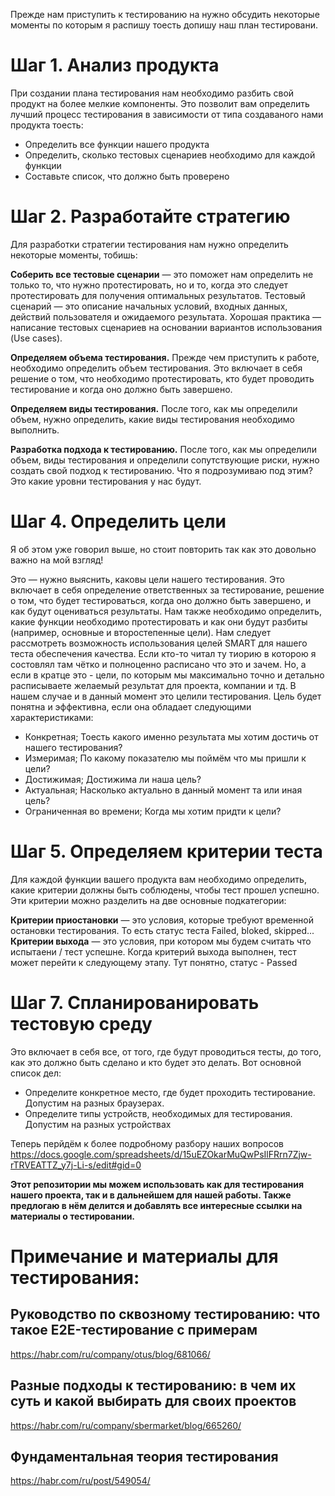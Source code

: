 Прежде нам приступить к тестированию на нужно обсудить некоторые моменты по которым я распишу тоесть допишу наш план тестировани.
# Шаг 1. Анализ продукта

При создании плана тестирования нам необходимо разбить свой продукт на более мелкие компоненты. Это позволит вам определить лучший процесс тестирования в зависимости от типа создаваного нами продукта тоесть:
- Определить все функции нашего продукта
- Определить, сколько тестовых сценариев необходимо для каждой функции
- Составьте список, что должно быть проверено

# Шаг 2. Разработайте стратегию

Для разработки стратегии тестирования нам нужно определить некоторые моменты, тобишь:

**Соберить все тестовые сценарии** — это поможет нам определить не только то, что нужно протестировать, но и то, когда это следует протестировать для получения оптимальных результатов. Тестовый сценарий — это описание начальных условий, входных данных, действий пользователя и ожидаемого результата.
Хорошая практика — написание тестовых сценариев на основании вариантов использования (Use cases).

**Определяем объема тестирования.** Прежде чем приступить к работе, необходимо определить объем тестирования. Это включает в себя решение о том, что необходимо протестировать, кто будет проводить тестирование и когда оно должно быть завершено.

**Определяем виды тестирования.** После того, как мы определили объем, нужно определить, какие виды тестирования необходимо выполнить. 

**Разработка подхода к тестированию.** После того, как мы определили объем, виды тестирования и определили сопутствующие риски, нужно создать свой подход к тестированию. Что я подрозумиваю под этим? Это какие уровни тестирования у нас будут.

# Шаг 4. Определить цели

Я об этом уже говорил выше, но стоит повторить так как это довольно важно на мой взгляд! 

Это — нужно выяснить, каковы цели нашего тестирования. Это включает в себя определение ответственных за тестирование, решение о том, что будет тестироваться, когда оно должно быть завершено, и как будут оцениваться результаты. Нам также необходимо определить, какие функции необходимо протестировать и как они будут разбиты (например, основные и второстепенные цели). Нам следует рассмотреть возможность использования целей SMART для нашего теста обеспечения качества. Если кто-то читал ту тиорию в которою я состовлял там чётко и полноценно расписано что это и зачем. Но, а если в кратце это - цели, по которым мы максимально точно и детально расписываете желаемый результат для проекта, компании и тд. В нашем случае и в данный момент это целили тестирования. Цель будет понятна и эффективна, если она обладает следующими характеристиками:
- Конкретная; Тоесть какого именно результата мы хотим достичь от нашего тестирования?
- Измеримая; По какому показателю мы поймём что мы пришли к цели?
- Достижимая; Достижима ли наша цель?
- Актуальная; Насколько актуально в данный момент та или иная цель?
- Ограниченная во времени; Когда мы хотим придти к цели?

# Шаг 5. Определяем критерии теста
Для каждой функции вашего продукта вам необходимо определить, какие критерии должны быть соблюдены, чтобы тест прошел успешно. Эти критерии можно разделить на две основные подкатегории:

**Критерии приостановки** — это условия, которые требуют временной остановки тестирования. То есть статус теста Failed, bloked, skipped...
**Критерии выхода** — это условия, при котором мы будем считать что испытаени / тест успешне. Когда критерий выхода выполнен, тест может перейти к следующему этапу. Тут понятно, статус - Passed

# Шаг 7. Спланированировать тестовую среду

Это включает в себя все, от того, где будут проводиться тесты, до того, как это должно быть сделано и кто будет это делать. Вот основной список дел:
- Определите конкретное место, где будет проходить тестирование. Допустим на разных браузерах.
- Определите типы устройств, необходимых для тестирования. Допустим на разных устройствах

Теперь перйдём к более подробному разбору наших вопросов https://docs.google.com/spreadsheets/d/15uEZOkarMuQwPsIlFRrn7Zjw-rTRVEATTZ_y7j-Li-s/edit#gid=0


















**Этот репозитории мы можем использовать как для тестирования нашего проекта, так и в дальнейшем для нашей работы. Также предлогаю в нём делится и добавлять все интересные ссылки на материалы о тестировании.**

# Примечание и материалы для тестирования:

## Руководство по сквозному тестированию: что такое E2E-тестирование с примерам
https://habr.com/ru/company/otus/blog/681066/

## Разные подходы к тестированию: в чем их суть и какой выбирать для своих проектов
https://habr.com/ru/company/sbermarket/blog/665260/

## Фундаментальная теория тестирования
https://habr.com/ru/post/549054/
